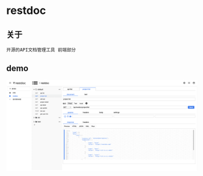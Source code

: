 # restdoc

## 关于

    开源的API文档管理工具 前端部分
    
## demo  
    
![Image text](https://github.com/restdoc/restdoc/raw/main/src/assets/images/demo2.png)
